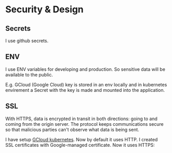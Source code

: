 # Security & Design



## Secrets

I use github secrets.

## ENV

I use ENV variables for developing and production. So sensitive data will be available to the public.

E.g. GCloud (Google Cloud) key is stored in an env locally and in kubernetes envirement a Secret with the key is made and mounted into the application.

## SSL 

With HTTPS, data is encrypted in transit in both directions: going to and coming from the origin server. The protocol keeps communications secure so that malicious parties can't observe what data is being sent. 

I have setup [GCloud kubernetes](https://github.com/Adv-Software-DeKeet/.github/blob/main/DeKeet%20(IP)/GCloud.md). Now by default it uses HTTP. I created SSL certificates with Google-managed certificate. Now it uses HTTPS:

